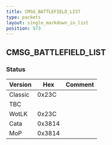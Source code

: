 ```yaml
---
title: CMSG_BATTLEFIELD_LIST
type: packets
layout: single_markdown_in_list
position: 573
---
```


## CMSG_BATTLEFIELD_LIST

### Status

Version    | Hex        | Comment
---------- | ---------- | ---------- 
Classic    | 0x23C      | 
TBC        |            |
WotLK      | 0x23C      | 
Cata       | 0x3814     | 
MoP        | 0x3814     | 
